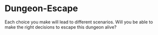 # Dungeon-Escape
Each choice you make will lead to different scenarios. Will you be able to make the right decisions to escape this dungeon alive?
